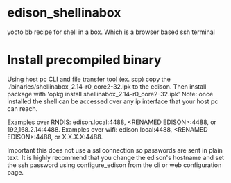 # edison_shellinabox
yocto bb recipe for shell in a box.  Which is a browser based ssh terminal

# Install precompiled binary
  Using host pc CLI and file transfer tool (ex. scp) copy the ./binaries/shellinabox_2.14-r0_core2-32.ipk to the edison.
  Then install package with 'opkg install shellinabox_2.14-r0_core2-32.ipk'
  Note: once installed the shell can be accessed over any ip interface that your host pc can reach. 
  
  Examples over RNDIS: edison.local:4488, \<RENAMED EDISON\>:4488, or 192,168.2.14:4488. 
  Examples over wifi: edison.local:4488, \<RENAMED EDISON\>:4488, or X.X.X.X:4488.
  
  Important this does not use a ssl connection so passwords are sent in plain text. It is highly recommend that you change the    edison's hostname and set the ssh password using configure_edison from the cli or web configuration page.
